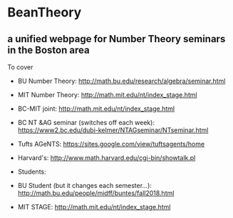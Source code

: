# BeanTheory
## a unified webpage for Number Theory seminars in the Boston area


To cover
* BU Number Theory: http://math.bu.edu/research/algebra/seminar.html
* MIT Number Theory: http://math.mit.edu/nt/index_stage.html
* BC-MIT joint: http://math.mit.edu/nt/index_stage.html
* BC NT &AG seminar (switches off each week): https://www2.bc.edu/dubi-kelmer/NTAGseminar/NTseminar.html
* Tufts AGeNTS: https://sites.google.com/view/tuftsagents/home
* Harvard's: http://www.math.harvard.edu/cgi-bin/showtalk.pl

* Students:
* BU Student (but it changes each semester...): http://math.bu.edu/people/midff/buntes/fall2018.html
* MIT STAGE: http://math.mit.edu/nt/index_stage.html
